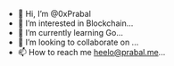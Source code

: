 - 👋 Hi, I’m @0xPrabal
- 👀 I’m interested in Blockchain...
- 🌱 I’m currently learning  Go...
- 💞️ I’m looking to collaborate on ...
- 📫 How to reach me heelo@prabal.me...

<!---
0xPrabal/0xPrabal is a ✨ special ✨ repository because its `README.md` (this file) appears on your GitHub profile.
You can click the Preview link to take a look at your changes.
--->
